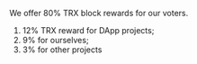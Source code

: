 We offer 80% TRX block rewards for our voters.

1. 12% TRX reward for DApp projects;
2. 9% for ourselves;
3. 3% for other projects
